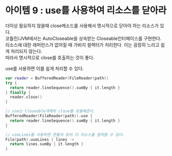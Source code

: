 # 아이템 9 : use를 사용하여 리소스를 닫아라

더이상 필요하지 않을때 close메소드를 사용해서 명시적으로 닫아야 하는 리소스가 있다.  
코틀린/JVM에서는 AutoCloseable을 상속받는 Closeable인터페이스를 구현한다.  
리소스에 대한 레퍼런스가 없어질 때 가비지 컬렉터가 처리한다. 이는 굉장히 느리고 쉽게 처리되지 않는다.  
따라서 명시적으로 close를 호출하는 것이 좋다.

use를 사용하면 이를 쉽게 처리할 수 있다.

```kotlin
var reader = BufferedReader(FileReader(path))
try {
  return reader.lineSequence().sumBy { it.length }
} finally {
  reader.close()
}

// use는 Closeable객체의 close를 호출해준다.
BufferedReader(FileReader(path)).use {
  return reader.lineSequence().sumBy { it.length }
}

// useLines를 사용하면 한줄씩 읽어 더 리소스를 절약할 수 있다.
File(path).useLines { lines ->
  return lines.sumBy { it.length }
}
```

